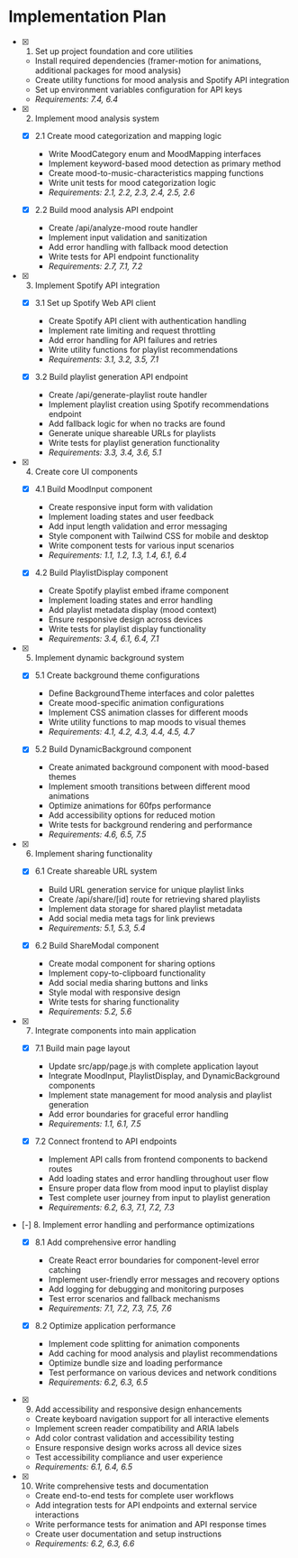 # Implementation Plan

- [x] 1. Set up project foundation and core utilities

  - Install required dependencies (framer-motion for animations, additional packages for mood analysis)
  - Create utility functions for mood analysis and Spotify API integration
  - Set up environment variables configuration for API keys
  - _Requirements: 7.4, 6.4_

- [x] 2. Implement mood analysis system

  - [x] 2.1 Create mood categorization and mapping logic

    - Write MoodCategory enum and MoodMapping interfaces
    - Implement keyword-based mood detection as primary method
    - Create mood-to-music-characteristics mapping functions
    - Write unit tests for mood categorization logic
    - _Requirements: 2.1, 2.2, 2.3, 2.4, 2.5, 2.6_

  - [x] 2.2 Build mood analysis API endpoint
    - Create /api/analyze-mood route handler
    - Implement input validation and sanitization
    - Add error handling with fallback mood detection
    - Write tests for API endpoint functionality
    - _Requirements: 2.7, 7.1, 7.2_

- [x] 3. Implement Spotify API integration

  - [x] 3.1 Set up Spotify Web API client

    - Create Spotify API client with authentication handling
    - Implement rate limiting and request throttling
    - Add error handling for API failures and retries
    - Write utility functions for playlist recommendations
    - _Requirements: 3.1, 3.2, 3.5, 7.1_

  - [x] 3.2 Build playlist generation API endpoint
    - Create /api/generate-playlist route handler
    - Implement playlist creation using Spotify recommendations endpoint
    - Add fallback logic for when no tracks are found
    - Generate unique shareable URLs for playlists
    - Write tests for playlist generation functionality
    - _Requirements: 3.3, 3.4, 3.6, 5.1_

- [x] 4. Create core UI components

  - [x] 4.1 Build MoodInput component

    - Create responsive input form with validation
    - Implement loading states and user feedback
    - Add input length validation and error messaging
    - Style component with Tailwind CSS for mobile and desktop
    - Write component tests for various input scenarios
    - _Requirements: 1.1, 1.2, 1.3, 1.4, 6.1, 6.4_

  - [x] 4.2 Build PlaylistDisplay component
    - Create Spotify playlist embed iframe component
    - Implement loading states and error handling
    - Add playlist metadata display (mood context)
    - Ensure responsive design across devices
    - Write tests for playlist display functionality
    - _Requirements: 3.4, 6.1, 6.4, 7.1_

- [x] 5. Implement dynamic background system

  - [x] 5.1 Create background theme configurations

    - Define BackgroundTheme interfaces and color palettes
    - Create mood-specific animation configurations
    - Implement CSS animation classes for different moods
    - Write utility functions to map moods to visual themes
    - _Requirements: 4.1, 4.2, 4.3, 4.4, 4.5, 4.7_

  - [x] 5.2 Build DynamicBackground component
    - Create animated background component with mood-based themes
    - Implement smooth transitions between different mood animations
    - Optimize animations for 60fps performance
    - Add accessibility options for reduced motion
    - Write tests for background rendering and performance
    - _Requirements: 4.6, 6.5, 7.5_

- [x] 6. Implement sharing functionality

  - [x] 6.1 Create shareable URL system

    - Build URL generation service for unique playlist links
    - Create /api/share/[id] route for retrieving shared playlists
    - Implement data storage for shared playlist metadata
    - Add social media meta tags for link previews
    - _Requirements: 5.1, 5.3, 5.4_

  - [x] 6.2 Build ShareModal component
    - Create modal component for sharing options
    - Implement copy-to-clipboard functionality
    - Add social media sharing buttons and links
    - Style modal with responsive design
    - Write tests for sharing functionality
    - _Requirements: 5.2, 5.6_

- [x] 7. Integrate components into main application

  - [x] 7.1 Build main page layout

    - Update src/app/page.js with complete application layout
    - Integrate MoodInput, PlaylistDisplay, and DynamicBackground components
    - Implement state management for mood analysis and playlist generation
    - Add error boundaries for graceful error handling
    - _Requirements: 1.1, 6.1, 7.5_

  - [x] 7.2 Connect frontend to API endpoints
    - Implement API calls from frontend components to backend routes
    - Add loading states and error handling throughout user flow
    - Ensure proper data flow from mood input to playlist display
    - Test complete user journey from input to playlist generation
    - _Requirements: 6.2, 6.3, 7.1, 7.2, 7.3_

- [-] 8. Implement error handling and performance optimizations

  - [x] 8.1 Add comprehensive error handling

    - Create React error boundaries for component-level error catching
    - Implement user-friendly error messages and recovery options
    - Add logging for debugging and monitoring purposes
    - Test error scenarios and fallback mechanisms
    - _Requirements: 7.1, 7.2, 7.3, 7.5, 7.6_

  - [x] 8.2 Optimize application performance
    - Implement code splitting for animation components
    - Add caching for mood analysis and playlist recommendations
    - Optimize bundle size and loading performance
    - Test performance on various devices and network conditions
    - _Requirements: 6.2, 6.3, 6.5_

- [x] 9. Add accessibility and responsive design enhancements

  - Create keyboard navigation support for all interactive elements
  - Implement screen reader compatibility and ARIA labels
  - Add color contrast validation and accessibility testing
  - Ensure responsive design works across all device sizes
  - Test accessibility compliance and user experience
  - _Requirements: 6.1, 6.4, 6.5_

- [x] 10. Write comprehensive tests and documentation
  - Create end-to-end tests for complete user workflows
  - Add integration tests for API endpoints and external service interactions
  - Write performance tests for animation and API response times
  - Create user documentation and setup instructions
  - _Requirements: 6.2, 6.3, 6.6_
